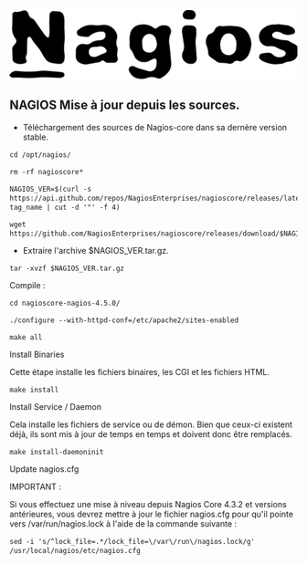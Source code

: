 ![Nagios](./images/nagios.png)

## NAGIOS Mise à jour depuis les sources.
- Téléchargement des sources de Nagios-core dans sa dernère version stable.
```
cd /opt/nagios/
```
```
rm -rf nagioscore*
```
```
NAGIOS_VER=$(curl -s https://api.github.com/repos/NagiosEnterprises/nagioscore/releases/latest|grep tag_name | cut -d '"' -f 4)
```
```
wget https://github.com/NagiosEnterprises/nagioscore/releases/download/$NAGIOS_VER/$NAGIOS_VER.tar.gz
```
- Extraire l'archive $NAGIOS_VER.tar.gz.
```
tar -xvzf $NAGIOS_VER.tar.gz
```
Compile :
```
cd nagioscore-nagios-4.5.0/
```
```
./configure --with-httpd-conf=/etc/apache2/sites-enabled
```
```
make all
```
Install Binaries

Cette étape installe les fichiers binaires, les CGI et les fichiers HTML.
```
make install
```
Install Service / Daemon

Cela installe les fichiers de service ou de démon. Bien que ceux-ci existent déjà, ils sont mis à jour de temps en temps et doivent donc être remplacés.
```
make install-daemoninit
```
Update nagios.cfg

IMPORTANT :

Si vous effectuez une mise à niveau depuis Nagios Core 4.3.2 et versions antérieures, vous devrez mettre à jour le fichier nagios.cfg pour qu'il pointe vers /var/run/nagios.lock à l'aide de la commande suivante :
```
sed -i 's/^lock_file=.*/lock_file=\/var\/run\/nagios.lock/g' /usr/local/nagios/etc/nagios.cfg
```
